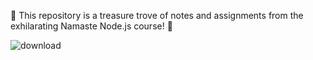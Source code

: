 🚀 This repository is a treasure trove of notes and assignments from the exhilarating Namaste Node.js course! 🚀

![download](https://github.com/user-attachments/assets/f8021cf5-1b03-42bc-9de9-77e5c6875f09)
